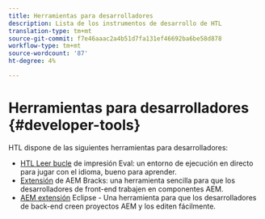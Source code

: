 ```yaml
---
title: Herramientas para desarrolladores
description: Lista de los instrumentos de desarrollo de HTL
translation-type: tm+mt
source-git-commit: f7e46aaac2a4b51d7fa131ef46692ba6be58d878
workflow-type: tm+mt
source-wordcount: '87'
ht-degree: 4%

---
```



# Herramientas para desarrolladores {#developer-tools}

HTL dispone de las siguientes herramientas para desarrolladores:

* [HTL Leer bucle](https://github.com/Adobe-Marketing-Cloud/aem-htl-repl)  de impresión Eval: un entorno de ejecución en directo para jugar con el idioma, bueno para aprender.
* [Extensión](https://docs.adobe.com/content/help/en/experience-manager-65/developing/devtools/aem-brackets.html)  de AEM Bracks: una herramienta sencilla para que los desarrolladores de front-end trabajen en componentes AEM.
* [AEM extensión](https://docs.adobe.com/content/help/en/experience-manager-65/developing/devtools/aem-eclipse.html)  Eclipse - Una herramienta para que los desarrolladores de back-end creen proyectos AEM y los editen fácilmente.

